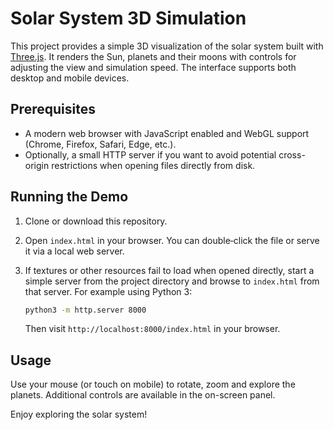 # Solar System 3D Simulation

This project provides a simple 3D visualization of the solar system built with [Three.js](https://threejs.org/). It renders the Sun, planets and their moons with controls for adjusting the view and simulation speed. The interface supports both desktop and mobile devices.

## Prerequisites

- A modern web browser with JavaScript enabled and WebGL support (Chrome, Firefox, Safari, Edge, etc.).
- Optionally, a small HTTP server if you want to avoid potential cross-origin restrictions when opening files directly from disk.

## Running the Demo

1. Clone or download this repository.
2. Open `index.html` in your browser. You can double‑click the file or serve it via a local web server.
3. If textures or other resources fail to load when opened directly, start a simple server from the project directory and browse to `index.html` from that server. For example using Python 3:

   ```bash
   python3 -m http.server 8000
   ```

   Then visit `http://localhost:8000/index.html` in your browser.

## Usage

Use your mouse (or touch on mobile) to rotate, zoom and explore the planets. Additional controls are available in the on-screen panel.

Enjoy exploring the solar system!
